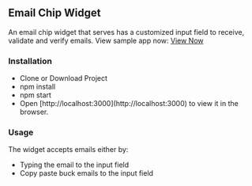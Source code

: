 ## Email Chip Widget

An email chip widget that serves has a customized input field to receive, validate and verify emails. 
View sample app now: <a href="https://calm-fjord-54144.herokuapp.com/">View Now </a>

### Installation
<ul>
    <li>Clone or Download Project</li>
    <li>npm install</li>
    <li>npm start</li>
    <li>Open [http://localhost:3000](http://localhost:3000) to view it in the browser.</li>
</ul>

### Usage

The widget accepts emails either by:
<ul>
    <li>Typing the email to the input field</li>
    <li>Copy paste buck emails to the input field</li>
</ul>

